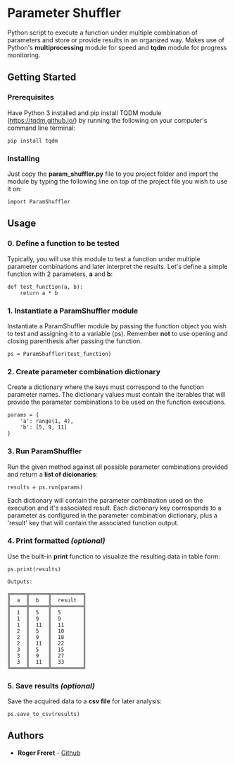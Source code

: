 # Parameter Shuffler

Python script to execute a function under multiple combination of parameters and store or provide results 
in an organized way. Makes use of Python's **multiprocessing** module for speed and **tqdm** module for progress 
monitoring.  

## Getting Started

### Prerequisites

Have Python 3 installed and pip install TQDM module (https://tqdm.github.io/) by running the following on your 
computer's command line terminal:

```
pip install tqdm
```

### Installing

Just copy the **param_shuffler.py** file to you project folder and import the module by typing the following line on top
of the project file you wish to use it on:

```
import ParamShuffler
```

## Usage

### 0. Define a function to be tested

Typically, you will use this module to test a function under multiple parameter combinations and later interpret the 
results. Let's define a simple function with 2 parameters, **a** and **b**:

```
def test_function(a, b):
    return a * b
```

### 1. Instantiate a ParamShuffler module

Instantiate a ParamShuffler module by passing the function object you wish to test and assigning it to a variable (ps). 
Remember **not** to use opening and closing parenthesis after passing the function.

```
ps = ParamShuffler(test_function)
```

### 2. Create parameter combination dictionary

Create a dictionary where the keys must correspond to the function parameter names. The dictionary values must contain 
the iterables that will provide the parameter combinations to be used on the function executions.

```
params = {
    'a': range(1, 4), 
    'b': [5, 9, 11]
}
```

### 3. Run ParamShuffler

Run the given method against all possible parameter combinations provided and return a **list of dicionaries**: 

```
results = ps.run(params)
```
Each dictionary will contain the parameter combination used on the execution and it's associated result. Each 
dictionary key corresponds to a parameter as configured in the parameter combination dictionary, plus a 'result' key
that will contain the associated function output.

### 4. Print formatted *(optional)*

Use the built-in **print** function to visualize the resulting data in table form:

```
ps.print(results)

Outputs:

╔═════╦══════╦══════════╗
║  a  ║  b   ║  result  ║
╠═════╬══════╬══════════╣
║  1  ║  5   ║  5       ║
║  1  ║  9   ║  9       ║
║  1  ║  11  ║  11      ║
║  2  ║  5   ║  10      ║
║  2  ║  9   ║  18      ║
║  2  ║  11  ║  22      ║
║  3  ║  5   ║  15      ║
║  3  ║  9   ║  27      ║
║  3  ║  11  ║  33      ║
╚═════╩══════╩══════════╝
```

### 5. Save results *(optional)*

Save the acquired data to a **csv file** for later analysis:

```
ps.save_to_csv(results)
```

## Authors

* **Roger Freret** - [Github](https://github.com/RogerVFbr)

